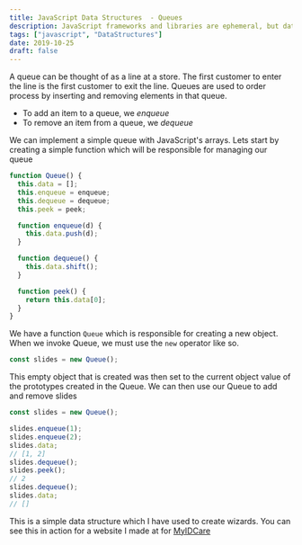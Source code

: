 ```yaml
---
title: JavaScript Data Structures  - Queues
description: JavaScript frameworks and libraries are ephemeral, but data structures are evergreen. Learn about Queues and where to use them
tags: ["javascript", "DataStructures"]
date: 2019-10-25
draft: false
---
```


A queue can be thought of as a line at a store. The first customer to enter the line is the first customer to exit the line. Queues are used to order process by inserting and removing elements in that queue.

- To add an item to a queue, we _enqueue_
- To remove an item from a queue, we _dequeue_

We can implement a simple queue with JavaScript's arrays. Lets start by creating a simple function which will be responsible for managing our queue

```javascript
function Queue() {
  this.data = [];
  this.enqueue = enqueue;
  this.dequeue = dequeue;
  this.peek = peek;

  function enqueue(d) {
    this.data.push(d);
  }

  function dequeue() {
    this.data.shift();
  }

  function peek() {
    return this.data[0];
  }
}
```

We have a function `Queue` which is responsible for creating a new object. When we invoke Queue, we must use the `new` operator like so.

```javascript
const slides = new Queue();
```

This empty object that is created was then set to the current object value of the prototypes created in the Queue. We can then use our Queue to add and remove slides

```javascript
const slides = new Queue();

slides.enqueue(1);
slides.enqueue(2);
slides.data;
// [1, 2]
slides.dequeue();
slides.peek();
// 2
slides.dequeue();
slides.data;
// []
```

This is a simple data structure which I have used to create wizards. You can see this in action for a website I made at for [MyIDCare](https://try.myidcare.com/cyberscan/)
